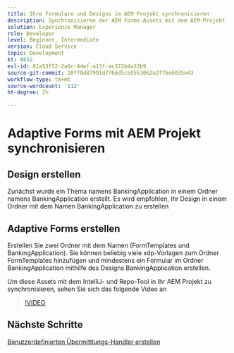 ```yaml
---
title: Ihre Formulare und Designs im AEM Projekt synchronisieren
description: Synchronisieren der AEM Forms-Assets mit dem AEM-Projekt
solution: Experience Manager
role: Developer
level: Beginner, Intermediate
version: Cloud Service
topic: Development
kt: 8852
exl-id: 81a53f52-2a6c-44ef-a13f-ac372b4a33b9
source-git-commit: 10ff0d87991d7766d5ca9563062a2f7be6035e43
workflow-type: tm+mt
source-wordcount: '112'
ht-degree: 1%

---
```


# Adaptive Forms mit AEM Projekt synchronisieren

## Design erstellen

Zunächst wurde ein Thema namens BankingApplication in einem Ordner namens BankingApplication erstellt. Es wird empfohlen, Ihr Design in einem Ordner mit dem Namen BankingApplication zu erstellen

## Adaptive Forms erstellen

Erstellen Sie zwei Ordner mit dem Namen (FormTemplates und BankingApplication). Sie können beliebig viele xdp-Vorlagen zum Ordner FormTemplates hinzufügen und mindestens ein Formular im Ordner BankingApplication mithilfe des Designs BankingApplication erstellen.

Um diese Assets mit dem IntelliJ- und Repo-Tool in Ihr AEM Projekt zu synchronisieren, sehen Sie sich das folgende Video an

>[!VIDEO](https://video.tv.adobe.com/v/336937?quality=12&learn=on)

## Nächste Schritte

[Benutzerdefinierten Übermittlungs-Handler erstellen](./custom-submit-to-servlet.md)
